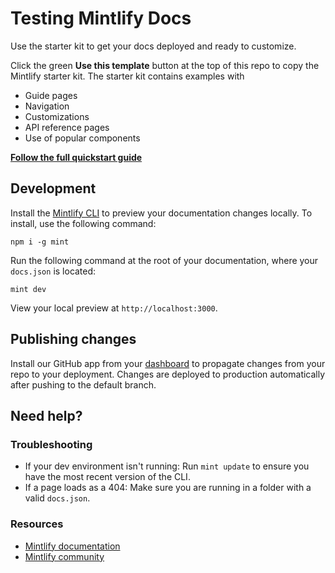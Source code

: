 # Testing Mintlify Docs

Use the starter kit to get your docs deployed and ready to customize.

Click the green **Use this template** button at the top of this repo to copy the Mintlify starter kit. The starter kit contains examples with

- Guide pages
- Navigation
- Customizations
- API reference pages
- Use of popular components

**[Follow the full quickstart guide](https://starter.mintlify.com/quickstart)**

## Development

Install the [Mintlify CLI](https://www.npmjs.com/package/mint) to preview your documentation changes locally. To install, use the following command:

```
npm i -g mint
```

Run the following command at the root of your documentation, where your `docs.json` is located:

```
mint dev
```

View your local preview at `http://localhost:3000`.

## Publishing changes

Install our GitHub app from your [dashboard](https://dashboard.mintlify.com/settings/organization/github-app) to propagate changes from your repo to your deployment. Changes are deployed to production automatically after pushing to the default branch.

## Need help?

### Troubleshooting

- If your dev environment isn't running: Run `mint update` to ensure you have the most recent version of the CLI.
- If a page loads as a 404: Make sure you are running in a folder with a valid `docs.json`.

### Resources

- [Mintlify documentation](https://mintlify.com/docs)
- [Mintlify community](https://mintlify.com/community)
